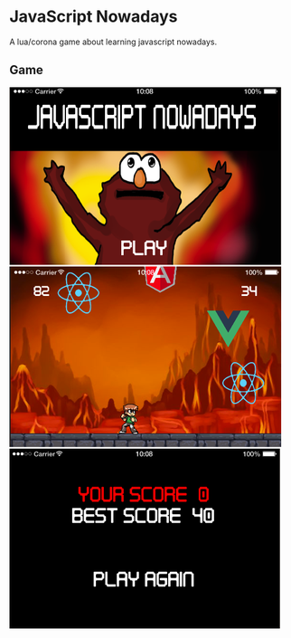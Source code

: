 # JavaScript Nowadays
A lua/corona game about learning javascript nowadays.

## Game
![menu](assets/menu.png)
![game](assets/game.png)
![game-over](assets/game-over.png)